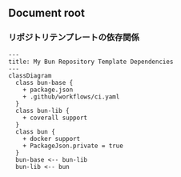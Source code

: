## Document root

### リポジトリテンプレートの依存関係

```mermaid
---
title: My Bun Repository Template Dependencies
---
classDiagram
  class bun-base {
    + package.json
    + .github/workflows/ci.yaml
  }
  class bun-lib {
    + coverall support
  }
  class bun {
    + docker support
    + PackageJson.private = true
  }
  bun-base <-- bun-lib
  bun-lib <-- bun
```
